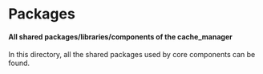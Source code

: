 # Packages

#### All shared packages/libraries/components of the cache_manager

In this directory, all the shared packages used by core components can be found.